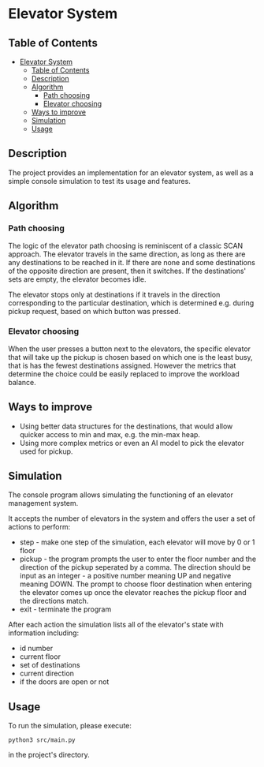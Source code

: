 # Elevator System

## Table of Contents
- [Elevator System](#elevator-system)
  - [Table of Contents](#table-of-contents)
  - [Description](#description)
  - [Algorithm](#algorithm)
    - [Path choosing](#path-choosing)
    - [Elevator choosing](#elevator-choosing)
  - [Ways to improve](#ways-to-improve)
  - [Simulation](#simulation)
  - [Usage](#usage)


## Description

The project provides an implementation for an elevator system, as well as a simple console simulation to test its usage and features.

## Algorithm

### Path choosing
The logic of the elevator path choosing is reminiscent of a classic SCAN approach. The elevator travels in the same direction, as long as there are any destinations to be reached in it. If there are none and some destinations of the opposite direction are present, then it switches. If the destinations' sets are empty, the elevator becomes idle.

The elevator stops only at destinations if it travels in the direction corresponding to the particular destination, which is determined e.g. during pickup request, based on which button was pressed.


### Elevator choosing
When the user presses a button next to the elevators, the specific elevator that will take up the pickup is chosen based on which one is the least busy, that is has the fewest destinations assigned. However the metrics that determine the choice could be easily replaced to improve the workload balance.


## Ways to improve
* Using better data structures for the destinations, that would allow quicker access to min and max, e.g. the min-max heap.
* Using more complex metrics or even an AI model to pick the elevator used for pickup.
  

## Simulation

The console program allows simulating the functioning of an elevator management system.

It accepts the number of elevators in the system and offers the user a set of actions to perform:

* step - make one step of the simulation, each elevator will move by 0 or 1 floor
* pickup - the program prompts the user to enter the floor number and the direction of the pickup seperated by a comma. The direction should be input as an integer - a positive number meaning UP and negative meaning DOWN. The prompt to choose floor destination when entering the elevator comes up once the elevator reaches the pickup floor and the directions match.
* exit - terminate the program

After each action the simulation lists all of the elevator's state with information including:
* id number
* current floor
* set of destinations
* current direction
* if the doors are open or not

## Usage

To run the simulation, please execute:
```
python3 src/main.py
```
in the project's directory.